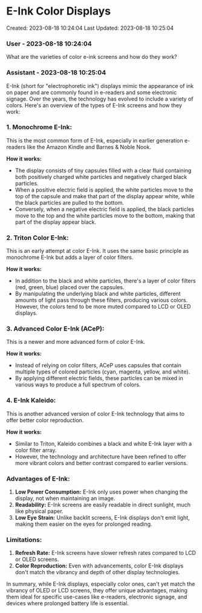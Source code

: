 # E-Ink Color Displays

Created: 2023-08-18 10:24:04
Last Updated: 2023-08-18 10:25:04

### User - 2023-08-18 10:24:04

What are the varieties of color e-ink screens and how do they work?

### Assistant - 2023-08-18 10:25:04

E-Ink (short for "electrophoretic ink") displays mimic the appearance of ink on paper and are commonly found in e-readers and some electronic signage. Over the years, the technology has evolved to include a variety of colors. Here's an overview of the types of E-Ink screens and how they work:

### 1. Monochrome E-Ink:
This is the most common form of E-Ink, especially in earlier generation e-readers like the Amazon Kindle and Barnes & Noble Nook.

**How it works:**
- The display consists of tiny capsules filled with a clear fluid containing both positively charged white particles and negatively charged black particles.
- When a positive electric field is applied, the white particles move to the top of the capsule and make that part of the display appear white, while the black particles are pulled to the bottom.
- Conversely, when a negative electric field is applied, the black particles move to the top and the white particles move to the bottom, making that part of the display appear black.

### 2. Triton Color E-Ink:
This is an early attempt at color E-Ink. It uses the same basic principle as monochrome E-Ink but adds a layer of color filters.

**How it works:**
- In addition to the black and white particles, there's a layer of color filters (red, green, blue) placed over the capsules.
- By manipulating the underlying black and white particles, different amounts of light pass through these filters, producing various colors. However, the colors tend to be more muted compared to LCD or OLED displays.

### 3. Advanced Color E-Ink (ACeP):
This is a newer and more advanced form of color E-Ink.

**How it works:**
- Instead of relying on color filters, ACeP uses capsules that contain multiple types of colored particles (cyan, magenta, yellow, and white).
- By applying different electric fields, these particles can be mixed in various ways to produce a full spectrum of colors.

### 4. E-Ink Kaleido:
This is another advanced version of color E-Ink technology that aims to offer better color reproduction.

**How it works:**
- Similar to Triton, Kaleido combines a black and white E-Ink layer with a color filter array.
- However, the technology and architecture have been refined to offer more vibrant colors and better contrast compared to earlier versions.

### Advantages of E-Ink:

1. **Low Power Consumption:** E-Ink only uses power when changing the display, not when maintaining an image.
2. **Readability:** E-Ink screens are easily readable in direct sunlight, much like physical paper.
3. **Low Eye Strain:** Unlike backlit screens, E-Ink displays don't emit light, making them easier on the eyes for prolonged reading.

### Limitations:

1. **Refresh Rate:** E-Ink screens have slower refresh rates compared to LCD or OLED screens.
2. **Color Reproduction:** Even with advancements, color E-Ink displays don't match the vibrancy and depth of other display technologies.

In summary, while E-Ink displays, especially color ones, can't yet match the vibrancy of OLED or LCD screens, they offer unique advantages, making them ideal for specific use-cases like e-readers, electronic signage, and devices where prolonged battery life is essential.

